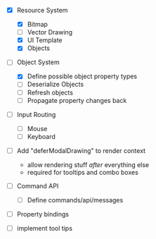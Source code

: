 - [x] Resource System
	- [x] Bitmap
	- [ ] Vector Drawing
	- [x] UI Template
	- [x] Objects
- [ ] Object System
	- [x] Define possible object property types
	- [ ] Deserialize Objects
	- [ ] Refresh objects
	- [ ] Propagate property changes back
- [ ] Input Routing
	- [ ] Mouse
	- [ ] Keyboard
- [ ] Add "deferModalDrawing" to render context
	- allow rendering stuff *after* everything else
	- required for tooltips and combo boxes
- [ ] Command API
	- [ ] Define commands/api/messages
- [ ] Property bindings
- [ ] implement tool tips

